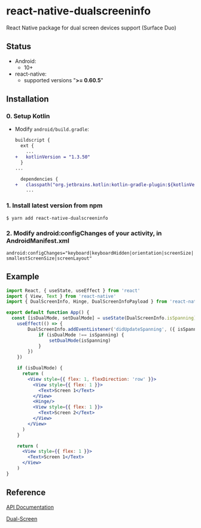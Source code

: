 # react-native-dualscreeninfo

React Native package for dual screen devices support (Surface Duo)

## Status

- Android:
  - 10+
- react-native:
  - supported versions "<strong>&gt;= 0.60.5</strong>"

## Installation

### 0. Setup Kotlin

- Modify `android/build.gradle`:

  ```diff
  buildscript {
    ext {
      ...
  +   kotlinVersion = "1.3.50"
    }
  ...

    dependencies {
  +   classpath("org.jetbrains.kotlin:kotlin-gradle-plugin:${kotlinVersion}")
      ...
  ```

### 1. Install latest version from npm

`$ yarn add react-native-dualscreeninfo`

### 2. Modify android:configChanges of your activity, in AndroidManifest.xml

`android:configChanges="keyboard|keyboardHidden|orientation|screenSize|smallestScreenSize|screenLayout"`


## Example

```jsx
import React, { useState, useEffect } from 'react'
import { View, Text } from 'react-native'
import { DualScreenInfo, Hinge, DualScreenInfoPayload } from 'react-native-dualscreeninfo'

export default function App() {
  const [isDualMode, setDualMode] = useState(DualScreenInfo.isSpanning)
    useEffect(() => {
        DualScreenInfo.addEventListener('didUpdateSpanning', ({ isSpanning }: DualScreenInfoPayload) => {
            if (isDualMode !== isSpanning) {
                setDualMode(isSpanning)
            }
        })
    })

    if (isDualMode) {
      return (
        <View style={{ flex: 1, flexDirection: 'row' }}>
          <View style={{ flex: 1 }}>
            <Text>Screen 1</Text>
          </View>
          <Hinge/>
          <View style={{ flex: 1 }}>
            <Text>Screen 2</Text>
          </View>
        </View>
      )
    }

    return (
      <View style={{ flex: 1 }}>
        <Text>Screen 1</Text>
      </View>  
    )
}

```

## Reference

[API Documentation](https://github.com/react-native-community/discussions-and-proposals/issues/189)

[Dual-Screen](https://aka.ms/dualscreendocs)
